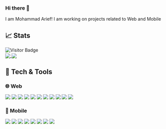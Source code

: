 ### Hi there 👋

I am Mohammad Arief! I am working on projects related to Web and Mobile

## :chart_with_upwards_trend: Stats
![Visitor Badge](https://visitor-badges.glitch.me?username=ariefcahya&repo=ariefcahya&label=VISITOR&style=flat-square&color=%23457BFF&contentType=svg)
<br>
<a href="#">
  <img align="center" src="https://github-readme-stats.vercel.app/api?username=ariefcahya&count_private=true&theme=algolia&include_all_commits=true&show_icons=true&line_height=20" />
</a>
<a href="#">
  <img align="center" src="https://github-readme-stats.vercel.app/api/top-langs/?username=ariefcahya&layout=compact&count_private=true&theme=algolia" />
</a>

## :construction_worker: Tech & Tools

### :globe_with_meridians: Web

![](https://img.shields.io/badge/Editor-Phpstorm-informational?style=flat&logo=Phpstorm&logoColor=009F6D&color=009F6D)
![](https://img.shields.io/badge/Framework-Laravel-informational?style=flat&logo=Laravel&logoColor=F35045&color=F35045)
![](https://img.shields.io/badge/Framework-Codeigniter-informational?style=flat&logo=Codeigniter&logoColor=DD4814&color=DD4814)
![](https://img.shields.io/badge/Code-HTML5-informational?style=flat&logo=HTML5&logoColor=E34F26&color=E34F26)
![](https://img.shields.io/badge/Code-CSS3-informational?style=flat&logo=CSS3&logoColor=0C73B8&color=0C73B8)
![](https://img.shields.io/badge/Code-JavaScript-informational?style=flat&logo=JavaScript&logoColor=F7DF1E&color=F7DF1E)
![](https://img.shields.io/badge/Code-PHP-informational?style=flat&logo=PHP&logoColor=6383BB&color=6383BB)
![](https://img.shields.io/badge/Code-Python-informational?style=flat&logo=Python&logoColor=6383BB&color=6383BB)
![](https://img.shields.io/badge/Code-Vue-informational?style=flat&logo=Vue.js&logoColor=3FB27F&color=3FB27F)
![](https://img.shields.io/badge/Styling-Bootstrap-informational?style=flat&logo=Bootstrap&logoColor=563D7C&color=563D7C)
![](https://img.shields.io/badge/DB-MySQL-informational?style=flat&logo=MySQL&logoColor=015F8B&color=015F8B)

### :iphone: Mobile

![](https://img.shields.io/badge/Editor-VSCode-informational?style=flat&logo=Visual%20Studio%20Code&logoColor=007ACC&color=007ACC)
![](https://img.shields.io/badge/Editor-Android%20Studio-informational?style=flat&logo=Android%20Studio&logoColor=3DDC84&color=3DDC84)
![](https://img.shields.io/badge/Framework-Flutter-informational?style=flat&logo=Flutter&logoColor=45D1FD&color=45D1FD)
![](https://img.shields.io/badge/Code-Dart-informational?style=flat&logo=Dart&logoColor=04599C&color=04599C)
![](https://img.shields.io/badge/Code-Java-informational?style=flat&logo=Codeigniter&logoColor=F89917&color=F89917)
![](https://img.shields.io/badge/DB-MySQL-informational?style=flat&logo=MySQL&logoColor=015F8B&color=015F8B)
![](https://img.shields.io/badge/DB-Firebase-informational?style=flat&logo=Firebase&logoColor=ED800F&color=ED800F)
![](https://img.shields.io/badge/DB-SQLite-informational?style=flat&logo=SQLite&logoColor=003B57&color=003B57)

<!--
### :computer: Desktop

![](https://img.shields.io/badge/Editor-NetBeans-informational?style=flat&logo=Apache%20NetBeans%20IDE&logoColor=447EBA&color=447EBA)
![](https://img.shields.io/badge/Code-Java-informational?style=flat&logo=Java&logoColor=F89917&color=F89917)
![](https://img.shields.io/badge/DB-MySQL-informational?style=flat&logo=MySQL&logoColor=015F8B&color=015F8B)

## :mega: You can Find me on

<a href="https://t.me/Geofany10">
   <img align="center" src="https://img.shields.io/badge/Telegram-2CA5E0?style=for-the-badge&logo=telegram&logoColor=white" />
</a>

<a href="mailto:geofanygalindra@gmail.com">
   <img align="center" src="https://img.shields.io/badge/Gmail-D14836?style=for-the-badge&logo=gmail&logoColor=white" />
</a>

<a href="https://www.facebook.com/GeGaRezpect/">
   <img align="center" src="https://img.shields.io/badge/Facebook-1877F2?style=for-the-badge&logo=facebook&logoColor=white" />
</a>

<a href="https://www.instagram.com/__gegas__/">
   <img align="center" src="https://img.shields.io/badge/Instagram-E4405F?style=for-the-badge&logo=instagram&logoColor=white" />
</a>

<a href="https://www.linkedin.com/in/geofany-galindra-5748a31b2/">
   <img align="center" src="https://img.shields.io/badge/LinkedIn-0077B5?style=for-the-badge&logo=linkedin&logoColor=white" />
</a>

<a href="https://steamcommunity.com/id/4n0n">
   <img align="center" src="https://img.shields.io/badge/Steam-000000?style=for-the-badge&logo=steam&logoColor=white" />
</a>

## :robot: War Machine

<a>
  <img align="center" src="https://img.shields.io/badge/Windows-Acer_E5_476G-0078D6?style=for-the-badge&logo=windows&logoColor=white" />
</a>

<a>
  <img align="center" src="https://img.shields.io/badge/Intel-Core_i5_8250U-0071C5?style=for-the-badge&logo=intel&logoColor=white" />
</a>

<a>
  <img align="center" src="https://img.shields.io/badge/NVIDIA-MX150-76B900?style=for-the-badge&logo=nvidia&logoColor=white" />
</a> -->
